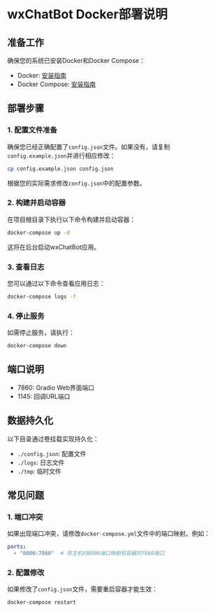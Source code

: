 # wxChatBot Docker部署说明

## 准备工作

确保您的系统已安装Docker和Docker Compose：

- Docker: [安装指南](https://docs.docker.com/get-docker/)
- Docker Compose: [安装指南](https://docs.docker.com/compose/install/)

## 部署步骤

### 1. 配置文件准备

确保您已经正确配置了`config.json`文件。如果没有，请复制`config.example.json`并进行相应修改：

```bash
cp config.example.json config.json
```

根据您的实际需求修改`config.json`中的配置参数。

### 2. 构建并启动容器

在项目根目录下执行以下命令构建并启动容器：

```bash
docker-compose up -d
```

这将在后台启动wxChatBot应用。

### 3. 查看日志

您可以通过以下命令查看应用日志：

```bash
docker-compose logs -f
```

### 4. 停止服务

如需停止服务，请执行：

```bash
docker-compose down
```

## 端口说明

- 7860: Gradio Web界面端口
- 1145: 回调URL端口

## 数据持久化

以下目录通过卷挂载实现持久化：

- `./config.json`: 配置文件
- `./logs`: 日志文件
- `./tmp`: 临时文件

## 常见问题

### 1. 端口冲突

如果出现端口冲突，请修改`docker-compose.yml`文件中的端口映射。例如：

```yaml
ports:
  - "8000:7860"  # 将主机的8000端口映射到容器的7860端口
```

### 2. 配置修改

如果修改了`config.json`文件，需要重启容器才能生效：

```bash
docker-compose restart
``` 